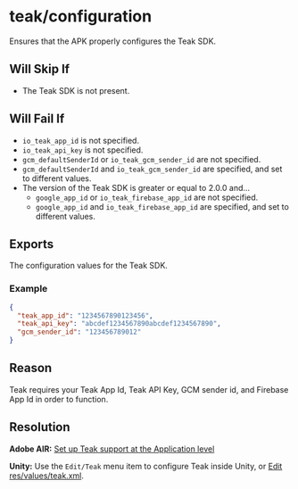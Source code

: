 # teak/configuration
Ensures that the APK properly configures the Teak SDK.

## Will Skip If
* The Teak SDK is not present.

## Will Fail If
* `io_teak_app_id` is not specified.
* `io_teak_api_key` is not specified.
* `gcm_defaultSenderId` or `io_teak_gcm_sender_id` are not specified.
* `gcm_defaultSenderId` and `io_teak_gcm_sender_id` are specified, and set to different values.
* The version of the Teak SDK is greater or equal to 2.0.0 and...
    * `google_app_id` or `io_teak_firebase_app_id` are not specified.
    * `google_app_id` and `io_teak_firebase_app_id` are specified, and set to different values.

## Exports
The configuration values for the Teak SDK.

### Example
```json
{
  "teak_app_id": "1234567890123456",
  "teak_api_key": "abcdef1234567890abcdef1234567890",
  "gcm_sender_id": "123456789012"
}
```

## Reason
Teak requires your Teak App Id, Teak API Key, GCM sender id, and Firebase App Id in order to function.

## Resolution
**Adobe AIR:** [Set up Teak support at the Application level](https://teak.readthedocs.io/projects/air/en/latest/android.html#set-up-teak-support-at-the-application-level)

**Unity:** Use the `Edit/Teak` menu item to configure Teak inside Unity, or [Edit res/values/teak.xml](https://teak.readthedocs.io/projects/unity/en/latest/android.html#edit-res-values-teak-xml).
